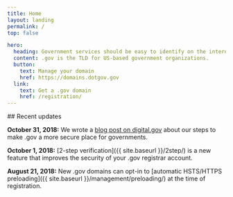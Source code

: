 ```yaml
---
title: Home
layout: landing
permalink: /
top: false

hero:
  heading: Government services should be easy to identify on the internet.
  content: .gov is the TLD for US-based government organizations.
  button:
    text: Manage your domain
    href: https://domains.dotgov.gov
  link:
    text: Get a .gov domain
    href: /registration/
---
```


<section class="usa-section">
  <div class="usa-grid usa-content">
<div class="usa-width-one-third">
## Recent updates
</div>

<div class="usa-width-two-thirds">

**October 31, 2018:** We wrote a [blog post on digital.gov](https://digital.gov/2018/10/29/gsa-steps-up-security-for-dotgov/) about our steps to make .gov a more secure place for governments.

**October 1, 2018:** [2-step verification]({{ site.baseurl }}/2step/) is a new feature that improves the security of your .gov registrar account.

**August 21, 2018:** New .gov domains can opt-in to [automatic HSTS/HTTPS preloading]({{ site.baseurl }}/management/preloading/) at the time of registration.
</div>
</div>
</section>
